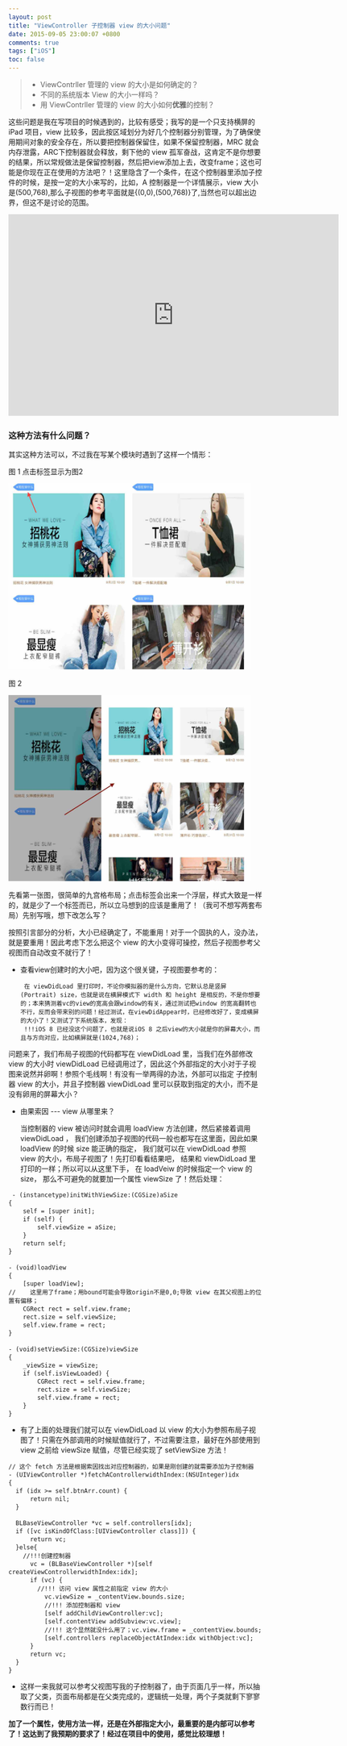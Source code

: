 ```yaml
---
layout: post
title: "ViewController 子控制器 view 的大小问题"
date: 2015-09-05 23:00:07 +0800
comments: true
tags: ["iOS"]
toc: false
---
```


> * ViewContrller 管理的 view 的大小是如何确定的？
> * 不同的系统版本 View 的大小一样吗？
> * 用 ViewContrller 管理的 view 的大小如何**优雅**的控制？

这些问题是我在写项目的时候遇到的，比较有感受；我写的是一个只支持横屏的 iPad 项目，view 比较多，因此按区域划分为好几个控制器分别管理，为了确保使用期间对象的安全存在，所以要把控制器保留住，如果不保留控制器，MRC 就会内存泄露，ARC下控制器就会释放，剩下他的 view 孤军奋战，这肯定不是你想要的结果，所以常规做法是保留控制器，然后把view添加上去，改变frame；这也可能是你现在正在使用的方法吧？！这里隐含了一个条件，在这个控制器里添加子控件的时候，是按一定的大小来写的，比如，A 控制器是一个详情展示，view 大小是(500,768),那么子视图的参考平面就是{(0,0),(500,768)}了,当然也可以超出边界，但这不是讨论的范围。

<iframe width="656" height="400" src="https://www.youtube.com/embed/hfXZ6ydgZyo" frameborder="0"></iframe>

### 这种方法有什么问题？

其实这种方法可以，不过我在写某个模块时遇到了这样一个情形：

图 1 点击标签显示为图2

<img src="/images/201509/23.18.21.jpg" width="483" height="369">

图 2

<img src="/images/201509/23.18.42.jpg" width="483" height="369">

先看第一张图，很简单的九宫格布局；点击标签会出来一个浮层，样式大致是一样的，就是少了一个标签而已，所以立马想到的应该是重用了！（我可不想写两套布局）先别写哦，想下改怎么写？

按照引言部分的分析，大小已经确定了，不能重用！对于一个固执的人，没办法，就是要重用！因此考虑下怎么把这个 view 的大小变得可操控，然后子视图参考父视图而自动改变不就行了！

* 查看view创建时的大小吧，因为这个很关键，子视图要参考的：

	```objc
	 在 viewDidLoad 里打印时，不论你模拟器的是什么方向，它默认总是竖屏(Portrait) size，也就是说在横屏模式下 width 和 height 是相反的，不是你想要的；本来猜测着vc的view的宽高会跟window的有关，通过测试把window 的宽高翻转也不行，反而会带来别的问题！经过测试，在viewDidAppear时，已经修改好了，变成横屏的大小了！又测试了下系统版本，发现：
	 !!!iOS 8 已经没这个问题了，也就是说iOS 8 之后view的大小就是你的屏幕大小，而且与方向对应，比如横屏就是(1024,768)；
	 ```
问题来了，我们布局子视图的代码都写在 viewDidLoad 里，当我们在外部修改 view 的大小时 viewDidLoad 已经调用过了，因此这个外部指定的大小对于子视图来说然并卵啊！参照个毛线啊！有没有一举两得的办法，外部可以指定 子控制器 view 的大小，并且子控制器 viewDidLoad 里可以获取到指定的大小，而不是没有卵用的屏幕大小？

* 由果索因 --- view 从哪里来？

	 当控制器的 view 被访问时就会调用 loadView 方法创建，然后紧接着调用 viewDidLoad ，
	 我们创建添加子视图的代码一般也都写在这里面，因此如果 loadView 的时候 size 能正确的指定，
	 我们就可以在 viewDidLoad 参照 view 的大小，布局子视图了！先打印看看结果吧，
	 结果和 viewDidLoad 里打印的一样；所以可以从这里下手，
	 在 loadVeiw 的时候指定一个 view 的 size，
	 那么不可避免的就要加一个属性 viewSize 了！然后处理：

```objc
 - (instancetype)initWithViewSize:(CGSize)aSize
{
    self = [super init];
    if (self) {
        self.viewSize = aSize;
    }
    return self;
}

- (void)loadView
{
    [super loadView];
//    这里用了frame；用bound可能会导致origin不是0,0;导致 view 在其父视图上的位置有偏移；
    CGRect rect = self.view.frame;
    rect.size = self.viewSize;
    self.view.frame = rect;
}

- (void)setViewSize:(CGSize)viewSize
{
    _viewSize = viewSize;
    if (self.isViewLoaded) {
        CGRect rect = self.view.frame;
        rect.size = self.viewSize;
        self.view.frame = rect;
    }
}
```

* 有了上面的处理我们就可以在 viewDidLoad 以 view 的大小为参照布局子视图了！只需在外部调用的时候赋值就行了，不过需要注意，最好在外部使用到 view 之前给 viewSize 赋值，尽管已经实现了 setViewSize 方法！

```objc
// 这个 fetch 方法是根据索因找出对应控制器的，如果是刚创建的就需要添加为子控制器
- (UIViewController *)fetchAControllerwidthIndex:(NSUInteger)idx
{
  if (idx >= self.btnArr.count) {
      return nil;
  }

  BLBaseViewController *vc = self.controllers[idx];
  if ([vc isKindOfClass:[UIViewController class]]) {
      return vc;
  }else{
  	//!!!创建控制器
      vc = (BLBaseViewController *)[self createViewControllerwidthIndex:idx];
      if (vc) {
      	//!!! 访问 view 属性之前指定 view 的大小
          vc.viewSize = _contentView.bounds.size;
          //!!! 添加控制器和 view
          [self addChildViewController:vc];
          [self.contentView addSubview:vc.view];
          //!!! 这个显然就没什么用了；vc.view.frame = _contentView.bounds;
          [self.controllers replaceObjectAtIndex:idx withObject:vc];
      }
      return vc;
  }
}
```

* 这样一来我就可以参考父视图写我的子控制器了，由于页面几乎一样，所以抽取了父类，页面布局都是在父类完成的，逻辑统一处理，两个子类就剩下寥寥数行而已！

**加了一个属性，使用方法一样，还是在外部指定大小，最重要的是内部可以参考了！这达到了我预期的要求了！经过在项目中的使用，感觉比较理想！**
